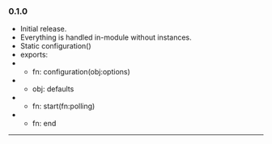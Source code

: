 ### 0.1.0

* Initial release.
* Everything is handled in-module without instances.
* Static configuration()
* exports:
* - fn: configuration(obj:options)
* - obj: defaults
* - fn: start(fn:polling)
* - fn: end

---
